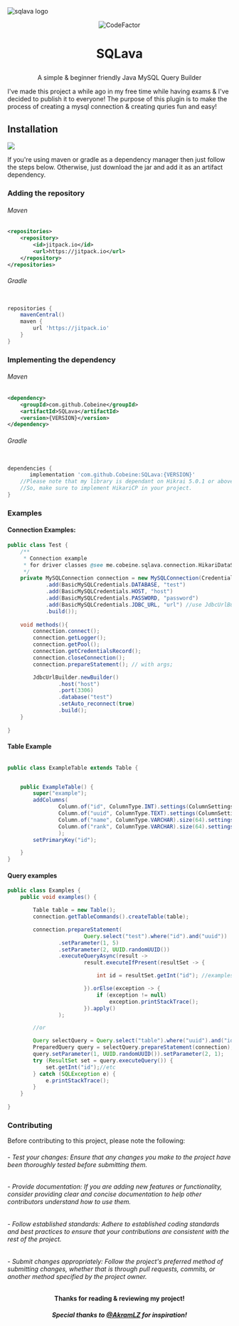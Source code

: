 <img src="https://cdn.discordapp.com/attachments/1070339329420951694/1182980064183328828/sql_lava_logo.png" alt="sqlava logo">  

<p align="center" href="https://www.codefactor.io/repository/github/cobeine/sqlava"><img src="https://www.codefactor.io/repository/github/cobeine/sqlava/badge" alt="CodeFactor" /></p> 
  
# <p align="center">SQLava</p>
 <p align="center">A simple & beginner friendly Java MySQL Query Builder</p>
I've made this project a while ago in my free time while having exams & I've decided to publish it to everyone!
The purpose of this plugin is to make the process of creating a mysql connection & creating quries fun and easy!

## Installation
[![](https://jitpack.io/v/Cobeine/SQLava.svg)](https://jitpack.io/#Cobeine/SQLava)
<p></p>
If you're using maven or gradle as a dependency manager then just follow the steps below.
Otherwise, just download the jar and add it as an artifact dependency.

### Adding the repository

###### Maven
```xml
<repositories>
    <repository>
        <id>jitpack.io</id>
        <url>https://jitpack.io</url>
    </repository>
</repositories>
```

###### Gradle
```groovy

repositories {
    mavenCentral()
    maven {
        url 'https://jitpack.io'
    }
}
```

### Implementing the dependency

###### Maven
```xml
<dependency>
    <groupId>com.github.Cobeine</groupId>
    <artifactId>SQLava</artifactId>
    <version>{VERSION}</version>
</dependency>
```

###### Gradle
```groovy

dependencies {
	   implementation 'com.github.Cobeine:SQLava:{VERSION}'
    //Please note that my library is dependant on Hikrai 5.0.1 or above
    //So, make sure to implement HikariCP in your project.
}
```

### Examples

#### Connection Examples:
```java
public class Test {
    /**
     * Connection example
     * for driver classes @see me.cobeine.sqlava.connection.HikariDataSourcePresets.class
     */
    private MySQLConnection connection = new MySQLConnection(CredentialsRecord.builder()
            .add(BasicMySQLCredentials.DATABASE, "test")
            .add(BasicMySQLCredentials.HOST, "host")
            .add(BasicMySQLCredentials.PASSWORD, "password")
            .add(BasicMySQLCredentials.JDBC_URL, "url") //use JdbcUrlBuilder
            .build());
    
    void methods(){
        connection.connect();
        connection.getLogger();
        connection.getPool();
        connection.getCredentialsRecord();
        connection.closeConnection();
        connection.prepareStatement(); // with args;

        JdbcUrlBuilder.newBuilder()
                .host("host")
                .port(3306)
                .database("test")
                .setAuto_reconnect(true)
                .build();
    }
    
}

```
#### Table Example
```java 

public class ExampleTable extends Table {


    public ExampleTable() {
        super("example");
        addColumns(
                Column.of("id", ColumnType.INT).settings(ColumnSettings.AUTO_INCREMENT, ColumnSettings.UNIQUE),
                Column.of("uuid", ColumnType.TEXT).settings(ColumnSettings.NOT_NULL, ColumnSettings.UNIQUE).defaultValue("none"),
                Column.of("name", ColumnType.VARCHAR).size(64).settings(ColumnSettings.NOT_NULL, ColumnSettings.UNIQUE).defaultValue("none"),
                Column.of("rank", ColumnType.VARCHAR).size(64).settings(ColumnSettings.NOT_NULL).defaultValue("DEFAULT")
                );
        setPrimaryKey("id");

    }
}
```

#### Query examples
```java
public class Examples {
    public void examples() {

        Table table = new Table();
        connection.getTableCommands().createTable(table);

        connection.prepareStatement(
                        Query.select("test").where("id").and("uuid"))
                .setParameter(1, 5)
                .setParameter(2, UUID.randomUUID())
                .executeQueryAsync(result ->
                        result.executeIfPresent(resultSet -> {

                            int id = resultSet.getInt("id"); //examples

                        }).orElse(exception -> {
                            if (exception != null)
                                exception.printStackTrace();
                        }).apply()
                );

        //or

        Query selectQuery = Query.select("table").where("uuid").and("id");
        PreparedQuery query = selectQuery.prepareStatement(connection);
        query.setParameter(1, UUID.randomUUID()).setParameter(2, 1);
        try (ResultSet set = query.executeQuery()) {
            set.getInt("id");//etc
        } catch (SQLException e) {
            e.printStackTrace();
        }
    }
    
}

```


### Contributing

Before contributing to this project, please note the following:

###### - Test your changes: Ensure that any changes you make to the project have been thoroughly tested before submitting them.

###### - Provide documentation: If you are adding new features or functionality, consider providing clear and concise documentation to help other contributors understand how to use them.

###### - Follow established standards: Adhere to established coding standards and best practices to ensure that your contributions are consistent with the rest of the project.

###### - Submit changes appropriately: Follow the project's preferred method of submitting changes, whether that is through pull requests, commits, or another method specified by the project owner.


#### <p align="center">Thanks for reading & reviewing my project!</p>
##### <p align="center"> Special thanks to <a href="https://github.com/AkramLZ">@AkramLZ</a> for inspiration!</p>





